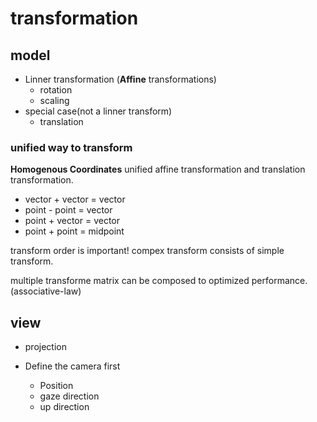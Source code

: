 #  transformation

##  model
- Linner transformation (**Affine** transformations)
	- rotation
	- scaling
- special case(not a linner transform)
	- translation

### unified way to transform
**Homogenous Coordinates**
unified affine transformation and translation transformation.

- vector + vector = vector
- point - point = vector
- point + vector = vector
- point + point = midpoint


transform order is important! compex transform consists of simple transform.

multiple transforme matrix can be composed to optimized performance.(associative-law)
##  view
- projection

- Define the camera first
	- Position
	- gaze direction
	- up direction



